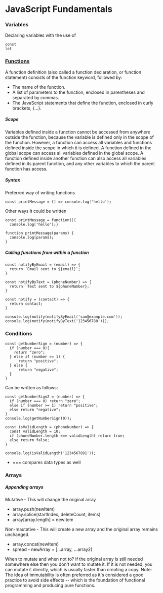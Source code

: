 # JavaScript Fundamentals

### Variables
Declaring variables with the use of 
```
const
let
```

### [Functions](https://developer.mozilla.org/en-US/docs/Web/JavaScript/Guide/Functions#defining_functions)
A function definition (also called a function declaration, or function statement) consists of the function keyword, followed by:

* The name of the function.
* A list of parameters to the function, enclosed in parentheses and separated by commas.
* The JavaScript statements that define the function, enclosed in curly brackets, {...}.

##### Scope
Variables defined inside a function cannot be accessed from anywhere outside the function, because the variable is defined only in the scope of the function. However, a function can access all variables and functions defined inside the scope in which it is defined.
A function defined in the global scope can access all variables defined in the global scope. A function defined inside another function can also access all variables defined in its parent function, and any other variables to which the parent function has access.

##### Syntax
Preferred way of writing functions
```
const printMessage = () => console.log('hello');
```

Other ways it could be written
```
const printMessage = function(){
  console.log('hello');}

function printMessage(params) {
  console.log(params);
}
```

##### Calling functions from within a function
```
const notifyByEmail = (email) => {
  return `Email sent to ${email}`;
}

const notifyByText = (phoneNumber) => {
  return `Text sent to ${phoneNumber};`
}

const notify = (contact) => {
  return contact;
}

console.log(notify(notifyByEmail('sam@example.com'));
console.log(notify(notifyByText('123456780')));
```

### Conditions
```
const getNumberSign = (number) => {
  if (number === 0){
    return "zero";
  } else if (number >= 1) {
      return "positive";
  } else {
      return "negative";
  }
}
```

Can be written as follows:
```
const getNumberSign2 = (number) => {
  if (number === 0) return "zero";
  else if (number >= 1) return "positive";
  else return "negative";
}
console.log(getNumberSign(0));

const isValidLength = (phoneNumber) => {
  const validLength = 10;
  if (phoneNumber.length === validLength) return true;
  else return false;
}

console.log(isValidLength('1234567891'));
```
* === compares data types as well

### Arrays
##### Appending arrays
Mutative - This will change the original array
* array.push(newItem)
* array.splice(startIndex, deleteCount, items)
* array[array.length] = newItem

Non-mautative - This will create a new array and the original array remains unchanged.
* array.concat(newItem)
* spread - newArray = [...array, ...array2]

When to mutate and when not to?
If the original array is still needed somewhere else then you don't want to mutate it. If it is not needed, you can mutate it directly, which is usually faster than creating a copy.
Note: The idea of immutability is often preferred as it's considered a good practice to avoid side effects -- which is the foundation of functional programming and producing pure functions.